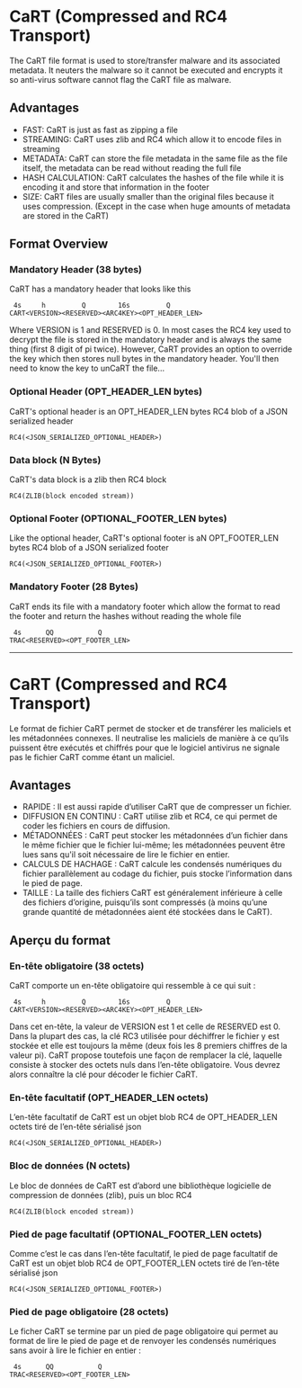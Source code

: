 # CaRT (Compressed and RC4 Transport)

The CaRT file format is used to store/transfer malware and its associated metadata.
It neuters the malware so it cannot be executed
and encrypts it so anti-virus software cannot flag the CaRT file as malware.

## Advantages

* FAST: CaRT is just as fast as zipping a file
* STREAMING: CaRT uses zlib and RC4 which allow it to encode files in streaming
* METADATA: CaRT can store the file metadata in the same file as the file itself, the metadata can be read without
  reading the full file
* HASH CALCULATION: CaRT calculates the hashes of the file while it is encoding it and store that information in the
  footer
* SIZE: CaRT files are usually smaller than the original files because it uses compression. (Except in the case when
  huge amounts of metadata are stored in the CaRT)

## Format Overview

### Mandatory Header (38 bytes)

CaRT has a mandatory header that looks like this

```
 4s     h         Q        16s         Q
CART<VERSION><RESERVED><ARC4KEY><OPT_HEADER_LEN>
```    

Where VERSION is 1 and RESERVED is 0. In most cases the RC4 key used to decrypt the file is stored in the mandatory
header and is always the same thing (first 8 digit of pi twice). However, CaRT provides an option to override the key
which then stores null bytes in the mandatory header. You'll then need to know the key to unCaRT the file...

### Optional Header (OPT_HEADER_LEN bytes)

CaRT's optional header is an OPT_HEADER_LEN bytes RC4 blob of a JSON serialized header

```
RC4(<JSON_SERIALIZED_OPTIONAL_HEADER>)
```

### Data block (N Bytes)

CaRT's data block is a zlib then RC4 block

```
RC4(ZLIB(block encoded stream))
```

### Optional Footer (OPTIONAL_FOOTER_LEN bytes)

Like the optional header, CaRT's optional footer is aN OPT_FOOTER_LEN bytes RC4 blob of a JSON serialized footer

```
RC4(<JSON_SERIALIZED_OPTIONAL_FOOTER>)
```

### Mandatory Footer (28 Bytes)

CaRT ends its file with a mandatory footer which allow the format to read the footer and return the hashes
without reading the whole file

```
 4s      QQ           Q
TRAC<RESERVED><OPT_FOOTER_LEN>
```

------------------------------------------------------------------------------------------------------------------

# CaRT (Compressed and RC4 Transport)

Le format de fichier CaRT permet de stocker et de transférer les maliciels et les métadonnées connexes.
Il neutralise les maliciels de manière à ce qu’ils puissent être exécutés et chiffrés pour que le logiciel antivirus ne
signale pas le fichier CaRT comme étant un maliciel.

## Avantages

* RAPIDE : Il est aussi rapide d’utiliser CaRT que de compresser un fichier.
* DIFFUSION EN CONTINU : CaRT utilise zlib et RC4, ce qui permet de coder les fichiers en cours de diffusion.
* MÉTADONNÉES : CaRT peut stocker les métadonnées d’un fichier dans le même fichier que le fichier lui-même;
  les métadonnées peuvent être lues sans qu'il soit nécessaire de lire le fichier en entier.
* CALCULS DE HACHAGE : CaRT calcule les condensés numériques du fichier parallèlement au codage du fichier, puis stocke
  l’information dans le pied de page.
* TAILLE : La taille des fichiers CaRT est généralement inférieure à celle des fichiers d’origine, puisqu’ils sont
  compressés (à moins qu’une grande quantité de métadonnées aient été stockées dans le CaRT).

## Aperçu du format

### En-tête obligatoire (38 octets)

CaRT comporte un en-tête obligatoire qui ressemble à ce qui suit :

```
 4s     h         Q        16s         Q
CART<VERSION><RESERVED><ARC4KEY><OPT_HEADER_LEN>
```

Dans cet en-tête, la valeur de VERSION est 1 et celle de RESERVED est 0. Dans la plupart des cas, la clé RC3 utilisée
pour déchiffrer le fichier y est stockée et elle est toujours la même (deux fois les 8 premiers chiffres
de la valeur pi). CaRT propose toutefois une façon de remplacer la clé, laquelle consiste à stocker des octets nuls
dans l’en-tête obligatoire. Vous devrez alors connaître la clé pour décoder le fichier CaRT.

### En-tête facultatif (OPT_HEADER_LEN octets)

L’en-tête facultatif de CaRT est un objet blob RC4 de OPT_HEADER_LEN octets tiré de l’en-tête sérialisé json

```
RC4(<JSON_SERIALIZED_OPTIONAL_HEADER>)
```

### Bloc de données (N octets)

Le bloc de données de CaRT est d’abord une bibliothèque logicielle de compression de données (zlib), puis un bloc RC4

```
RC4(ZLIB(block encoded stream))
```

### Pied de page facultatif (OPTIONAL_FOOTER_LEN octets)

Comme c’est le cas dans l’en-tête facultatif, le pied de page facultatif de CaRT est un objet blob RC4 de OPT_FOOTER_LEN
octets tiré de l’en-tête sérialisé json

```
RC4(<JSON_SERIALIZED_OPTIONAL_FOOTER>)
```

### Pied de page obligatoire (28 octets)

Le ficher CaRT se termine par un pied de page obligatoire qui permet au format de lire le pied de page et de renvoyer
les condensés numériques sans avoir à lire le fichier en entier :

```
 4s      QQ           Q
TRAC<RESERVED><OPT_FOOTER_LEN>
```
